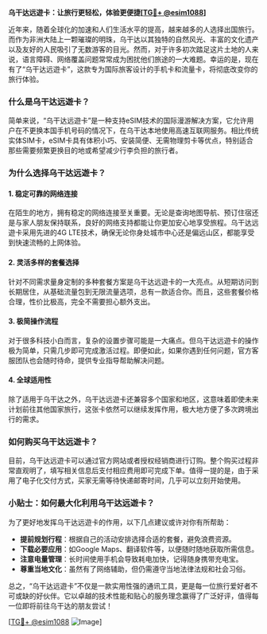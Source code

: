 **乌干达远遊卡：让旅行更轻松，体验更便捷[[TG💪+ @esim1088](https://t.me/s/esim1088)]**

近年来，随着全球化的加速和人们生活水平的提高，越来越多的人选择出国旅行。而作为非洲大陆上一颗璀璨的明珠，乌干达以其独特的自然风光、丰富的文化遗产以及友好的人民吸引了无数游客的目光。然而，对于许多初次踏足这片土地的人来说，语言障碍、网络覆盖问题常常成为困扰他们旅途的一大难题。幸运的是，现在有了“乌干达远遊卡”，这款专为国际旅客设计的手机卡和流量卡，将彻底改变你的旅行体验。

### 什么是乌干达远遊卡？

简单来说，“乌干达远遊卡”是一种支持eSIM技术的国际漫游解决方案，它允许用户在不更换本国手机号码的情况下，在乌干达本地使用高速互联网服务。相比传统实体SIM卡，eSIM卡具有体积小巧、安装简便、无需物理剪卡等优点，特别适合那些需要频繁更换目的地或希望减少行李负担的旅行者。

### 为什么选择乌干达远遊卡？

#### 1. 稳定可靠的网络连接

在陌生的地方，拥有稳定的网络连接至关重要。无论是查询地图导航、预订住宿还是与家人朋友保持联系，良好的网络支持都能让你更加安心地享受旅程。乌干达远遊卡采用先进的4G LTE技术，确保无论你身处城市中心还是偏远山区，都能享受到快速流畅的上网体验。

#### 2. 灵活多样的套餐选择

针对不同需求量身定制的多种套餐方案是乌干达远遊卡的一大亮点。从短期访问到长期居住，从基础流量包到无限流量选项，总有一款适合你。而且，这些套餐价格合理，性价比极高，完全不需要担心额外支出。

#### 3. 极简操作流程

对于很多科技小白而言，复杂的设置步骤可能是一大痛点。但乌干达远遊卡的操作极为简单，只需几步即可完成激活过程。即便如此，如果你遇到任何问题，官方客服团队也会随时待命，提供专业指导帮助解决问题。

#### 4. 全球适用性

除了适用于乌干达之外，乌干达远遊卡还兼容多个国家和地区，这意味着即使未来计划前往其他国家旅行，这张卡依然可以继续发挥作用，极大地方便了多次跨境出行的需求。

### 如何购买乌干达远遊卡？

目前，乌干达远遊卡可以通过官方网站或者授权经销商进行订购。整个购买过程非常直观明了，填写相关信息后支付相应费用即可完成下单。值得一提的是，由于采用了电子化交付方式，买家无需等待快递邮寄时间，几乎可以立刻开始使用。

### 小贴士：如何最大化利用乌干达远遊卡？

为了更好地发挥乌干达远遊卡的作用，以下几点建议或许对你有所帮助：

- **提前规划行程**：根据自己的活动安排选择合适的套餐，避免浪费资源。
- **下载必要应用**：如Google Maps、翻译软件等，以便随时随地获取所需信息。
- **注意电量管理**：长时间使用手机会导致耗电加快，记得随身携带充电宝。
- **尊重当地文化**：虽然有了网络辅助，但仍需遵守当地法律法规和社会习俗。

总之，“乌干达远遊卡”不仅是一款实用性强的通讯工具，更是每一位旅行爱好者不可或缺的好伙伴。它以卓越的技术性能和贴心的服务理念赢得了广泛好评，值得每一位即将前往乌干达的朋友尝试！

[[TG💪+ @esim1088](https://t.me/s/esim1088) ![Image](https://i.postimg.cc/4NQfJmqS/Snipaste-2025-05-13-00-14-12.png)]